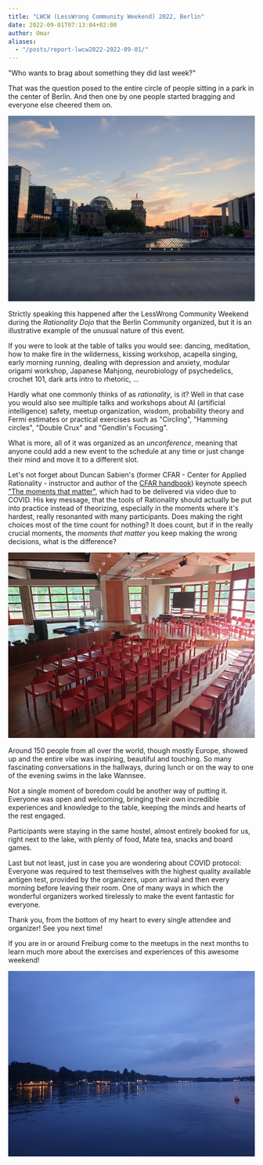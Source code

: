 ```yaml
---
title: "LWCW (LessWrong Community Weekend) 2022, Berlin"
date: 2022-09-01T07:13:04+02:00
author: Omar
aliases:
  - "/posts/report-lwcw2022-2022-09-01/"
---
```


"Who wants to brag about something they did last week?"

That was the question posed to the entire circle of people sitting in a park in
the center of Berlin. And then one by one people started bragging and everyone
else cheered them on.

<!--more-->

![Berlin Reichstag at sunset](berlin.jpg "Berlin Reichstag at sunset")

Strictly speaking this happened after the LessWrong Community Weekend during
the _Rationality Dojo_ that the Berlin Community organized, but it is an
illustrative example of the unusual nature of this event.

If you were to look at the table of talks you would see: dancing, meditation,
how to make fire in the wilderness, kissing workshop, acapella singing, early
morning running, dealing with depression and anxiety, modular origami workshop,
Japanese Mahjong, neurobiology of psychedelics, crochet 101, dark arts intro to
rhetoric, ...

Hardly what one commonly thinks of as _rationality_, is it? Well in that case
you would also see multiple talks and workshops about AI (artificial
intelligence) safety, meetup organization, wisdom, probability theory and Fermi
estimates or practical exercises such as "Circling", "Hamming circles", "Double
Crux" and "Gendlin's Focusing".

What is more, all of it was organized as an _unconference_, meaning that anyone
could add a new event to the schedule at any time or just change their mind and
move it to a different slot.

Let's not forget about Duncan Sabien's (former CFAR - Center for Applied
Rationality - instructor and author of the [CFAR
handbook](https://www.rationality.org/files/CFAR_Handbook_2021-01.pdf)) keynote
speech ["The moments that matter"](https://youtu.be/7WUEnh2TFSk), which had to
be delivered via video due to COVID. His key message, that the tools of
Rationality should actually be put into practice instead of theorizing,
especially in the moments where it's hardest, really resonanted with many
participants. Does making the right choices most of the time count for nothing?
It does count, but if in the really crucial moments, the _moments that matter_
you keep making the wrong decisions, what is the difference?

![Empty chairs are waiting...](chairs.jpg "Empty chairs are waiting...")

Around 150 people from all over the world, though mostly Europe, showed up and
the entire vibe was inspiring, beautiful and touching. So many fascinating
conversations in the hallways, during lunch or on the way to one of the evening
swims in the lake Wannsee.

Not a single moment of boredom could be another way of putting it. Everyone was
open and welcoming, bringing their own incredible experiences and knowledge to
the table, keeping the minds and hearts of the rest engaged.

Participants were staying in the same hostel, almost entirely booked for us, right
next to the lake, with plenty of food, Mate tea, snacks and board games.

Last but not least, just in case you are wondering about COVID protocol:
Everyone was required to test themselves with the highest quality available
antigen test, provided by the organizers, upon arrival and then every morning
before leaving their room. One of many ways in which the wonderful organizers
worked tirelessly to make the event fantastic for everyone.

Thank you, from the bottom of my heart to every single attendee and organizer!
See you next time!

If you are in or around Freiburg come to the meetups in the next months to
learn much more about the exercises and experiences of this awesome weekend!

![Lake Wannsee](lake_wannsee.jpg "Lake Wannsee")
